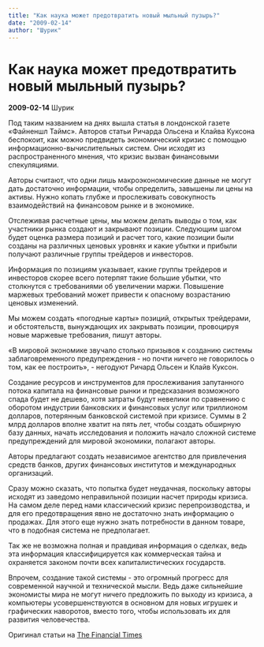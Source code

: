 ```yaml
---
title: "Как наука может предотвратить новый мыльный пузырь?"
date: "2009-02-14"
author: "Шурик"
---
```


# Как наука может предотвратить новый мыльный пузырь?

**2009-02-14** Шурик

Под таким названием на днях вышла статья в лондонской газете «Файненшл Таймс». Авторов статьи Ричарда Ольсена и Клайва Куксона беспокоит, как можно предвидеть экономический кризис с помощью информационно-вычислительных систем. Они исходят из распространенного мнения, что кризис вызван финансовыми спекуляциями.

Авторы считают, что одни лишь макроэкономические данные не могут дать достаточно информации, чтобы определить, завышены ли цены на активы. Нужно копать глубже и прослеживать совокупность взаимодействий на финансовом рынке и в экономике.

Отслеживая расчетные цены, мы можем делать выводы о том, как участники рынка создают и закрывают позиции. Следующим шагом будет оценка размера позиций и расчет того, какие позиции были созданы на различных ценовых уровнях и какие убытки и прибыли получают различные группы трейдеров и инвесторов.

Информация по позициям указывает, какие группы трейдеров и инвесторов скорее всего потерпят такие большие убытки, что столкнутся с требованиями об увеличении маржи. Повышение маржевых требований может привести к опасному возрастанию ценовых изменений.

Мы можем создать «погодные карты» позиций, открытых трейдерами, и обстоятельств, вынуждающих их закрывать позиции, провоцируя новые маржевые требования, пишут авторы.

«В мировой экономике звучало столько призывов к созданию системы заблаговременного предупреждения - но почти ничего не говорилось о том, как ее построить», - негодуют Ричард Ольсен и Клайв Куксон.

Создание ресурсов и инструментов для прослеживания запутанного потока капитала на финансовые рынки и предсказания возможного спада будет не дешево, хотя затраты будут невелики по сравнению с оборотом индустрии банковских и финансовых услуг или триллионом долларов, потерянным банковской системой при кризисе. Суммы в 2 млрд долларов вполне хватит на пять лет, чтобы создать обширную базу данных, начать исследования и положить начало сложной системе предупреждений для мировой экономики, полагают авторы.

Авторы предлагают создать независимое агентство для привлечения средств банков, других финансовых институтов и международных организаций.

Сразу можно сказать, что попытка будет неудачная, поскольку авторы исходят из заведомо неправильной позиции насчет природы кризиса. На самом деле перед нами классический кризис перепроизводства, и для его предотвращения явно не достаточно знать информацию о продажах. Для этого еще нужно знать потребности в данном товаре, что в подобная система не предполагает.

Так же не возможна полная и правдивая информация о сделках, ведь эта информация классифицируется как коммерческая тайна и охраняется законом почти всех капиталистических государств.

Впрочем, создание такой системы - это огромный прогресс для современной научной и технической мысли. Ведь даже сильнейшие экономисты мира не могут ничего предложить по выходу из кризиса, а компьютеры усовершенствуются в основном для новых игрушек и графических наворотов, вместо того, чтобы использовать их для развития человечества.

Оригинал статьи на [The Financial Times](http://www.ft.com/cms/s/0/c25e1008-f93e-11dd-90c1-000077b07658.html)